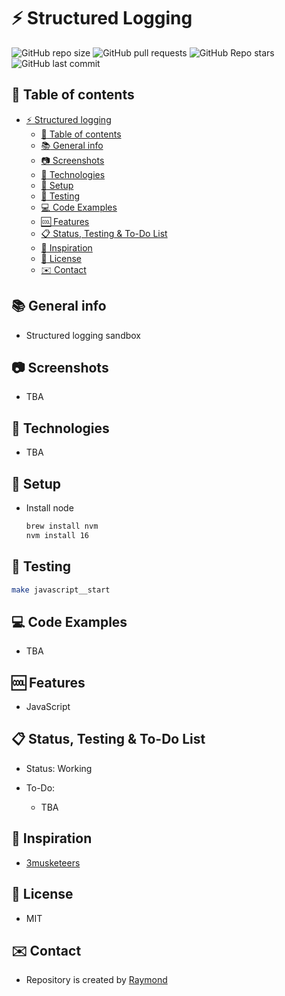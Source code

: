 # :zap: Structured Logging

![GitHub repo size](https://img.shields.io/github/repo-size/raymondsquared/structured-logging?style=plastic)
![GitHub pull requests](https://img.shields.io/github/issues-pr/raymondsquared/structured-logging?style=plastic)
![GitHub Repo stars](https://img.shields.io/github/stars/raymondsquared/structured-logging?style=plastic)
![GitHub last commit](https://img.shields.io/github/last-commit/raymondsquared/structured-logging?style=plastic)

## :page_facing_up: Table of contents

- [:zap: Structured logging](#zap-structured-logging)
  - [:page_facing_up: Table of contents](#page_facing_up-table-of-contents)
  - [:books: General info](#books-general-info)
  - [:camera: Screenshots](#camera-screenshots)
  - [:signal_strength: Technologies](#signal_strength-technologies)
  - [:floppy_disk: Setup](#floppy_disk-setup)
  - [:wrench: Testing](#wrench-testing)
  - [:computer: Code Examples](#computer-code-examples)
  - [:cool: Features](#cool-features)
  - [:clipboard: Status, Testing & To-Do List](#clipboard-status-testing--to-do-list)
  - [:clap: Inspiration](#clap-inspiration)
  - [:file_folder: License](#file_folder-license)
  - [:envelope: Contact](#envelope-contact)

## :books: General info

- Structured logging sandbox

## :camera: Screenshots

- TBA

## :signal_strength: Technologies

- TBA

## :floppy_disk: Setup

- Install node

  ```bash
  brew install nvm
  nvm install 16
  ```

## :wrench: Testing

```bash
make javascript__start
```

## :computer: Code Examples

- TBA

## :cool: Features

- JavaScript

## :clipboard: Status, Testing & To-Do List

- Status: Working

- To-Do:
  - TBA

## :clap: Inspiration

- [3musketeers](https://3musketeers.io/)

## :file_folder: License

- MIT

## :envelope: Contact

- Repository is created by [Raymond](https://github.com/raymondsquared)
